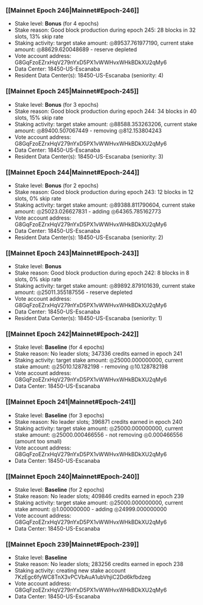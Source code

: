 ### [[Mainnet Epoch 246|Mainnet#Epoch-246]]
* Stake level: **Bonus** (for 4 epochs)
* Stake reason: Good block production during epoch 245: 28 blocks in 32 slots, 13% skip rate
* Staking activity: target stake amount: ◎89537.761977190, current stake amount: ◎88629.620048689 - reserve depleted
* Vote account address: G8GqFzoEZrxHqV279nYxD5PX1vWWHvxWHkBDkXU2qMy6
* Data Center: 18450-US-Escanaba
* Resident Data Center(s): 18450-US-Escanaba (seniority: 4)
### [[Mainnet Epoch 245|Mainnet#Epoch-245]]
* Stake level: **Bonus** (for 3 epochs)
* Stake reason: Good block production during epoch 244: 34 blocks in 40 slots, 15% skip rate
* Staking activity: target stake amount: ◎88588.353263206, current stake amount: ◎89400.507067449 - removing ◎812.153804243
* Vote account address: G8GqFzoEZrxHqV279nYxD5PX1vWWHvxWHkBDkXU2qMy6
* Data Center: 18450-US-Escanaba
* Resident Data Center(s): 18450-US-Escanaba (seniority: 3)
### [[Mainnet Epoch 244|Mainnet#Epoch-244]]
* Stake level: **Bonus** (for 2 epochs)
* Stake reason: Good block production during epoch 243: 12 blocks in 12 slots, 0% skip rate
* Staking activity: target stake amount: ◎89388.811790604, current stake amount: ◎25023.026627831 - adding ◎64365.785162773
* Vote account address: G8GqFzoEZrxHqV279nYxD5PX1vWWHvxWHkBDkXU2qMy6
* Data Center: 18450-US-Escanaba
* Resident Data Center(s): 18450-US-Escanaba (seniority: 2)
### [[Mainnet Epoch 243|Mainnet#Epoch-243]]
* Stake level: **Bonus**
* Stake reason: Good block production during epoch 242: 8 blocks in 8 slots, 0% skip rate
* Staking activity: target stake amount: ◎89892.879101639, current stake amount: ◎25011.355187556 - reserve depleted
* Vote account address: G8GqFzoEZrxHqV279nYxD5PX1vWWHvxWHkBDkXU2qMy6
* Data Center: 18450-US-Escanaba
* Resident Data Center(s): 18450-US-Escanaba (seniority: 1)
### [[Mainnet Epoch 242|Mainnet#Epoch-242]]
* Stake level: **Baseline** (for 4 epochs)
* Stake reason: No leader slots; 347336 credits earned in epoch 241
* Staking activity: target stake amount: ◎25000.000000000, current stake amount: ◎25010.128782198 - removing ◎10.128782198
* Vote account address: G8GqFzoEZrxHqV279nYxD5PX1vWWHvxWHkBDkXU2qMy6
* Data Center: 18450-US-Escanaba
### [[Mainnet Epoch 241|Mainnet#Epoch-241]]
* Stake level: **Baseline** (for 3 epochs)
* Stake reason: No leader slots; 396871 credits earned in epoch 240
* Staking activity: target stake amount: ◎25000.000000000, current stake amount: ◎25000.000466556 - not removing ◎0.000466556 (amount too small)
* Vote account address: G8GqFzoEZrxHqV279nYxD5PX1vWWHvxWHkBDkXU2qMy6
* Data Center: 18450-US-Escanaba
### [[Mainnet Epoch 240|Mainnet#Epoch-240]]
* Stake level: **Baseline** (for 2 epochs)
* Stake reason: No leader slots; 409846 credits earned in epoch 239
* Staking activity: target stake amount: ◎25000.000000000, current stake amount: ◎1.000000000 - adding ◎24999.000000000
* Vote account address: G8GqFzoEZrxHqV279nYxD5PX1vWWHvxWHkBDkXU2qMy6
* Data Center: 18450-US-Escanaba
### [[Mainnet Epoch 239|Mainnet#Epoch-239]]
* Stake level: **Baseline**
* Stake reason: No leader slots; 283256 credits earned in epoch 238
* Staking activity: creating new stake account 7KzEgc6fyWC8TnX3vPCVbAuA1ubVhjiC2Dd6kfbdzeg
* Vote account address: G8GqFzoEZrxHqV279nYxD5PX1vWWHvxWHkBDkXU2qMy6
* Data Center: 18450-US-Escanaba